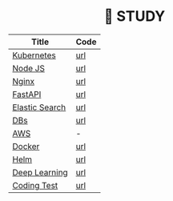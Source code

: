 <div align="center">
  
# 🔖 STUDY
  
| Title | Code | 
|  ---  | --- |
| [Kubernetes](https://github.com/ChaejinE/Study/blob/main/kubernetes/README.md#kubernetes) | [url](https://github.com/ChaejinE/Study/tree/main/kubernetes) |
| [Node JS](https://github.com/ChaejinE/Study/tree/main/nodejs#nodejs) | [url](https://github.com/ChaejinE/Study/tree/main/nodejs) |
| [Nginx](https://github.com/ChaejinE/Study/blob/main/nginx/README.md#nginx) | [url](https://github.com/ChaejinE/Study/tree/main/nginx) |
| [FastAPI](https://github.com/ChaejinE/Study/blob/main/elastic-search/README.md#elastic-search) | [url](https://github.com/ChaejinE/Study/tree/main/fastapi) |
| [Elastic Search](https://github.com/ChaejinE/Study/blob/main/elastic-search/README.md#elastic-search) | [url](https://github.com/ChaejinE/Study/tree/main/elastic-search) |
| [DBs](https://github.com/ChaejinE/Study/tree/main/db#db) | [url](https://github.com/ChaejinE/Study/tree/main/db) |
| [AWS](https://github.com/ChaejinE/Study/tree/main/aws#aws) | - |
| [Docker](https://github.com/ChaejinE/Study/blob/main/docker/README.md#docker) | [url](https://github.com/ChaejinE/Study/tree/main/docker) |
| [Helm](https://github.com/ChaejinE/Study/blob/main/helm/README.md#helm) | [url](https://github.com/ChaejinE/Study/tree/main/helm) |
| [Deep Learning](https://github.com/ChaejinE/Study/blob/main/deep-learning/README.md#deep-learning) | [url](https://github.com/ChaejinE/Study/tree/main/deep-learning) |
| [Coding Test]() | [url](https://github.com/ChaejinE/Study/tree/main/coding-test) |

</div>
